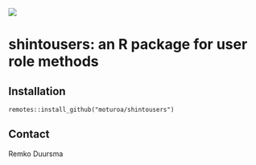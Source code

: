 ![](https://badgen.net/badge/shintolabs/utility/purple)
# shintousers: an R package for user role methods


## Installation


```
remotes::install_github("moturoa/shintousers")
```


## Contact

Remko Duursma
